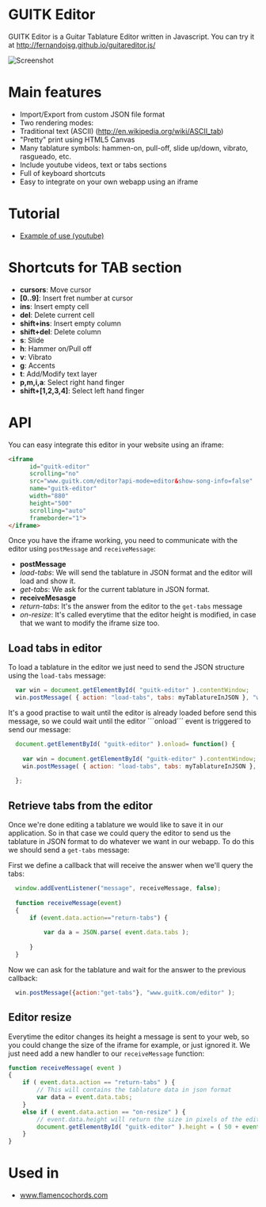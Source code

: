 GUITK Editor
============

GUITK Editor is a Guitar Tablature Editor written in Javascript.
You can try it at http://fernandojsg.github.io/guitareditor.js/

![Screenshot](http://fernandojsg.github.io/guitareditor.js/gh/screenshot.png)

# Main features
* Import/Export from custom JSON file format
* Two rendering modes:
 * Traditional text (ASCII) (http://en.wikipedia.org/wiki/ASCII_tab)
 * "Pretty" print using HTML5 Canvas
* Many tablature symbols: hammen-on, pull-off, slide up/down, vibrato, rasgueado, etc.
* Include youtube videos, text or tabs sections
* Full of keyboard shortcuts
* Easy to integrate on your own webapp using an iframe

# Tutorial
* [Example of use (youtube)](http://www.youtube.com/watch?v=gqs-jm9423M&hd=1)

# Shortcuts for TAB section
* **cursors**: Move cursor
* **[0..9]**: Insert fret number at cursor
* **ins**: Insert empty cell
* **del**: Delete current cell
* **shift+ins**: Insert empty column
* **shift+del**: Delete column
* **s**: Slide
* **h**: Hammer on/Pull off
* **v**: Vibrato
* **g**: Accents
* **t**: Add/Modify text layer
* **p,m,i,a**: Select right hand finger
* **shift+[1,2,3,4]**: Select left hand finger

# API

You can easy integrate this editor in your website using an iframe:

`````html
<iframe 
      id="guitk-editor" 
      scrolling="no" 
      src="www.guitk.com/editor?api-mode=editor&show-song-info=false" 
      name="guitk-editor" 
      width="880" 
      height="500" 
      scrolling="auto" 
      frameborder="1">
</iframe>
`````

Once you have the iframe working, you need to communicate with the editor using ```postMessage``` and ```receiveMessage```:
* **postMessage**
 * *load-tabs*: We will send the tablature in JSON format and the editor will load and show it.
 * *get-tabs*: We ask for the current tablature in JSON format.
* **receiveMesasge**
 * *return-tabs*: It's the answer from the editor to the ```get-tabs``` message
 * *on-resize*: It's called everytime that the editor height is modified, in case that we want to modify the iframe size too.

## Load tabs in editor
To load a tablature in the editor we just need to send the JSON structure using the ```load-tabs``` message:

`````javascript
  var win = document.getElementById( "guitk-editor" ).contentWindow;
  win.postMessage( { action: "load-tabs", tabs: myTablatureInJSON }, "www.guitk.com/editor" );
`````

It's a good practise to wait until the editor is already loaded before send this message, so we could wait until the editor ´´´onload´´´ event is triggered to send our message:

`````javascript
  document.getElementById( "guitk-editor" ).onload= function() {
  
    var win = document.getElementById( "guitk-editor" ).contentWindow;
    win.postMessage( { action: "load-tabs", tabs: myTablatureInJSON }, "www.guitk.com/editor" );
    
  };
`````

## Retrieve tabs from the editor
Once we're done editing a tablature we would like to save it in our application. So in that case we could query the editor to send us the tablature in JSON format to do whatever we want in our webapp.
To do this we should send a ```get-tabs``` message:

First we define a callback that will receive the answer when we'll query the tabs:
`````javascript
  window.addEventListener("message", receiveMessage, false);  
  
  function receiveMessage(event)
  {
      if (event.data.action=="return-tabs") {
  
          var da a = JSON.parse( event.data.tabs );
          
      }
  }
`````

Now we can ask for the tablature and wait for the answer to the previous callback:
`````javascript
  win.postMessage({action:"get-tabs"}, "www.guitk.com/editor" );
`````

## Editor resize

Everytime the editor changes its height a message is sent to your web, so you could change the size of the iframe for example, or just ignored it.
We just need add a new handler to our ```receiveMessage``` function:

`````javascript
function receiveMessage( event )
{
    if ( event.data.action == "return-tabs" ) {
        // This will contains the tablature data in json format
        var data = event.data.tabs;
    }
    else if ( event.data.action == "on-resize" ) {
        // event.data.height will return the size in pixels of the editor height
        document.getElementById( "guitk-editor" ).height = ( 50 + event.data.height ) + "px";
    }
}
`````

# Used in
* www.flamencochords.com
